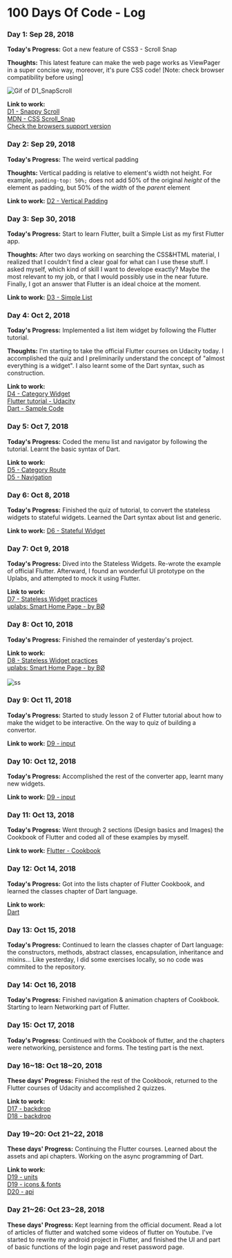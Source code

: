 # 100 Days Of Code - Log

### Day 1: Sep 28, 2018 


**Today's Progress:** Got a new feature of CSS3 - Scroll Snap

**Thoughts:** This latest feature can make the web page works as ViewPager in a super concise way, moreover, it's pure CSS code! [Note: check browser compatibility before using]

![Gif of D1_SnapScroll](./screenshots/d1-scroll_snap.gif)

**Link to work:** 
<br> [D1 - Snappy Scroll](./CSS/D1-SnappyScroll.html)
<br> [MDN - CSS Scroll_Snap](https://developer.mozilla.org/en-US/docs/Web/CSS/CSS_Scroll_Snap)
<br> [Check the browsers support version](https://caniuse.com/#search=scroll-snap)

### Day 2: Sep 29, 2018 


**Today's Progress:** The weird vertical padding

**Thoughts:** Vertical padding is relative to element's width not height. For example, `padding-top: 50%;` does not add 50% of the original *height* of the element as padding, but 50% of the *width* of the *parent* element


**Link to work:** [D2 - Vertical Padding](./codebase/CSS/D2-VerticalPadding.html)


### Day 3: Sep 30, 2018

**Today's Progress:** Start to learn Flutter, built a Simple List as my first Flutter app.

**Thoughts:** After two days working on searching the CSS&HTML material, I realized that I couldn't find a clear goal for what can I use these stuff. I asked myself, which kind of skill I want to develope exactly? Maybe the most relevant to my job, or that I would possibly use in the near future. Finally, I got an answer that Flutter is an ideal choice at the moment.

**Link to work:** [D3 - Simple List](./codebase/Flutter/simplelist)


### Day 4: Oct 2, 2018

**Today's Progress:** Implemented a list item widget by following the Flutter tutorial.

**Thoughts:** I'm starting to take the official Flutter courses on Udacity today. I accomplished the quiz and I preliminarily understand the concept of "almost everything is a widget". I also learnt some of the Dart syntax, such as construction.

**Link to work:** 
<br> [D4 - Category Widget](./codebase/Flutter/task_02_category_widget)
<br> [Flutter tutorial - Udacity](https://classroom.udacity.com/courses/ud905)
<br> [Dart - Sample Code](https://www.dartlang.org/samples)


### Day 5: Oct 7, 2018

**Today's Progress:** Coded the menu list and navigator by following the tutorial. Learnt the basic syntax of Dart.

**Link to work:** 
<br> [D5 - Category Route](./codebase/Flutter/task_03_category_route)
<br> [D5 - Navigation](./codebase/Flutter/task_04_navigation)


### Day 6: Oct 8, 2018

**Today's Progress:** Finished the quiz of tutorial, to convert the stateless widgets to stateful widgets. Learned the Dart syntax about list and generic.

**Link to work:** [D6 - Stateful Widget](./codebase/Flutter/task_05_stateful_widgets)

### Day 7: Oct 9, 2018

**Today's Progress:** Dived into the Stateless Widgets. Re-wrote the example of official Flutter. Afterward, I found an wonderful UI prototype on the Uplabs, and attempted to mock it using Flutter.

**Link to work:**
<br> [D7 - Stateless Widget practices](./codebase/Flutter/mock_static_ui)
<br> [uplabs: Smart Home Page - by BØ](https://www.uplabs.com/posts/smart-home-page-interface)

### Day 8: Oct 10, 2018

**Today's Progress:** Finished the remainder of yesterday's project.

**Link to work:**
<br> [D8 - Stateless Widget practices](./codebase/Flutter/mock_static_ui)
<br> [uplabs: Smart Home Page - by BØ](https://www.uplabs.com/posts/smart-home-page-interface)
<br>
<br>
![ss](./screenshots/ss01.png)

### Day 9: Oct 11, 2018

**Today's Progress:** Started to study lesson 2 of Flutter tutorial about how to make the widget to be interactive. On the way to quiz of building a convertor.

**Link to work:** [D9 - input](./codebase/Flutter/task_06_input)


### Day 10: Oct 12, 2018

**Today's Progress:** Accomplished the rest of the converter app,  learnt many new widgets.

**Link to work:** [D9 - input](./codebase/Flutter/task_06_input)


### Day 11: Oct 13, 2018

**Today's Progress:** Went through 2 sections (Design basics and Images) the Cookbook of Flutter and coded all of these examples by myself.

**Link to work:** [Flutter - Cookbook](https://flutter.io/cookbook/)


### Day 12: Oct 14, 2018

**Today's Progress:** Got into the lists chapter of Flutter Cookbook, and learned the classes chapter of Dart language.

**Link to work:**
<br> [Dart](https://www.dartlang.org/guides/language/language-tour#initializer-list)


### Day 13: Oct 15, 2018

**Today's Progress:** Continued to learn the classes chapter of Dart language: the constructors, methods, abstract classes, encapsulation, inheritance and mixins...
Like yesterday, I did some exercises locally, so no code was commited to the repository.


### Day 14: Oct 16, 2018

**Today's Progress:** Finished navigation & animation chapters of Cookbook. Starting to learn Networking part of Flutter.

### Day 15: Oct 17, 2018

**Today's Progress:** Continued with the Cookbook of flutter, and the chapters were networking, persistence and forms. The testing part is the next.

### Day 16~18: Oct 18~20, 2018

**These days' Progress:** Finished the rest of the Cookbook, returned to the Flutter courses of Udacity and accomplished 2 quizzes.

**Link to work:**
<br> [D17 - backdrop](./codebase/Flutter/task_07_backdrop)
<br> [D18 - backdrop](./codebase/Flutter/task_08_responsive)

### Day 19~20: Oct 21~22, 2018

**These days' Progress:** Continuing the Flutter courses. Learned about the assets and api chapters. Working on the async programming of Dart.

**Link to work:**
<br> [D19 - units](./codebase/Flutter/task_09_units)
<br> [D19 - icons & fonts](./codebase/Flutter/task_10_icons_fonts)
<br> [D20 - api](./codebase/Flutter/task_11_api)


### Day 21~26: Oct 23~28, 2018

**These days' Progress:** Kept learning from the official document. Read a lot of articles of flutter and watched some videos of flutter on Youtube. I've started to rewrite my android project in Flutter, and finished the UI and part of basic functions of the login page and reset password page.